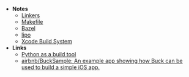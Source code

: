 - **Notes**
	- [Linkers](../../Linkers.md)
	- [Makefile](Tools/Makefile.md)
	- [Bazel](Bazel.md)
	- [lipo](../../lipo.md)
	- [Xcode Build System](Apple%20Technologies/Apple%20Platform%20Specifics/Apple%20Developer%20Tools/Xcode/Xcode%20Build%20System.md)
- **Links**
	- [Python as a build tool](https://tonsky.me/blog/python-build/)
	- [airbnb/BuckSample: An example app showing how Buck can be used to build a simple iOS app.](https://github.com/airbnb/BuckSample)
